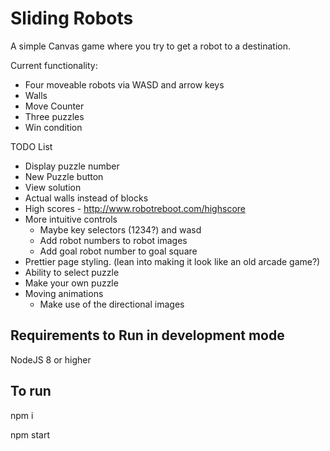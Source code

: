# Sliding Robots

A simple Canvas game where you try to get a robot to a destination.

Current functionality:

* Four moveable robots via WASD and arrow keys
* Walls
* Move Counter
* Three puzzles
* Win condition

TODO List

* Display puzzle number
* New Puzzle button
* View solution
* Actual walls instead of blocks
* High scores - http://www.robotreboot.com/highscore
* More intuitive controls
    * Maybe key selectors (1234?) and wasd
    * Add robot numbers to robot images
    * Add goal robot number to goal square
* Prettier page styling. (lean into making it look like an old arcade game?)
* Ability to select puzzle
* Make your own puzzle
* Moving animations
    * Make use of the directional images

## Requirements to Run in development mode

NodeJS 8 or higher

## To run

npm i

npm start
